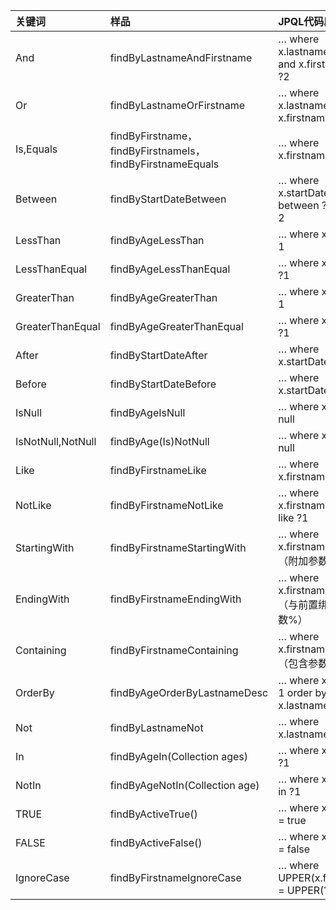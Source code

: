 | 关键词|  样品|  JPQL代码段 |  
| :------ | :------ | :------ |  
|  And|  findByLastnameAndFirstname|  … where x.lastname = ?1 and x.firstname = ?2 |  
| Or| findByLastnameOrFirstname| … where x.lastname = ?1 or x.firstname = ?2 | 
| Is,Equals| findByFirstname，findByFirstnameIs，findByFirstnameEquals| … where x.firstname = ?1 | 
| Between| findByStartDateBetween| … where x.startDate between ?1 and ?2 | 
| LessThan| findByAgeLessThan| … where x.age < ?1 | 
| LessThanEqual| findByAgeLessThanEqual| … where x.age ⇐ ?1 | 
| GreaterThan| findByAgeGreaterThan| … where x.age > ?1 | 
| GreaterThanEqual| findByAgeGreaterThanEqual| … where x.age >= ?1 | 
| After| findByStartDateAfter| … where x.startDate > ?1 | 
| Before| findByStartDateBefore| … where x.startDate < ?1 |
| IsNull| findByAgeIsNull| … where x.age is null |
| IsNotNull,NotNull| findByAge(Is)NotNull| … where x.age not null |
| Like| findByFirstnameLike| … where x.firstname like ?1 |
| NotLike| findByFirstnameNotLike| … where x.firstname not like ?1 |
| StartingWith| findByFirstnameStartingWith| … where x.firstname like ?1（附加参数绑定%） |
| EndingWith| findByFirstnameEndingWith| … where x.firstname like ?1（与前置绑定的参数%） | 
| Containing| findByFirstnameContaining| … where x.firstname like ?1（包含参数绑定%） |
| OrderBy| findByAgeOrderByLastnameDesc| … where x.age = ?1 order by x.lastname desc | 
| Not| findByLastnameNot| … where x.lastname <> ?1 |
| In| findByAgeIn(Collection<Age> ages)| … where x.age in ?1 |
| NotIn| findByAgeNotIn(Collection<Age> age)| … where x.age not in ?1 | 
| TRUE| findByActiveTrue()| … where x.active = true |
| FALSE| findByActiveFalse()| … where x.active = false | 
| IgnoreCase| findByFirstnameIgnoreCase| … where UPPER(x.firstame) = UPPER(?1) |
